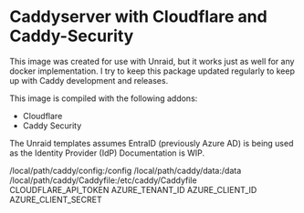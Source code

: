 # Caddyserver with Cloudflare and Caddy-Security

This image was created for use with Unraid, but it works just as well for any docker implementation.
I try to keep this package updated regularly to keep up with Caddy development and releases.

This image is compiled with the following addons:
* Cloudflare
* Caddy Security

The Unraid templates assumes EntraID (previously Azure AD) is being used as the Identity Provider (IdP)
Documentation is WIP.

/local/path/caddy/config:/config
/local/path/caddy/data:/data
/local/path/caddy/Caddyfile:/etc/caddy/Caddyfile
CLOUDFLARE_API_TOKEN
AZURE_TENANT_ID
AZURE_CLIENT_ID
AZURE_CLIENT_SECRET

